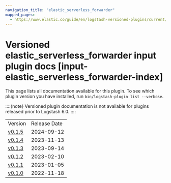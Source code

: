 ```yaml
---
navigation_title: "elastic_serverless_forwarder"
mapped_pages:
  - https://www.elastic.co/guide/en/logstash-versioned-plugins/current/input-elastic_serverless_forwarder-index.html
---
```


# Versioned elastic_serverless_forwarder input plugin docs [input-elastic_serverless_forwarder-index]


This page lists all documentation available for this plugin.  To see which plugin version you have installed, run `bin/logstash-plugin list --verbose`.

::::{note}
Versioned plugin documentation is not available for plugins released prior to Logstash 6.0.
::::


|     |     |
| --- | --- |
| Version | Release Date |
| [v0.1.5](v0-1-5-plugins-inputs-elastic_serverless_forwarder.md) | 2024-09-12 |
| [v0.1.4](v0-1-4-plugins-inputs-elastic_serverless_forwarder.md) | 2023-11-13 |
| [v0.1.3](v0-1-3-plugins-inputs-elastic_serverless_forwarder.md) | 2023-09-14 |
| [v0.1.2](v0-1-2-plugins-inputs-elastic_serverless_forwarder.md) | 2023-02-10 |
| [v0.1.1](v0-1-1-plugins-inputs-elastic_serverless_forwarder.md) | 2023-01-05 |
| [v0.1.0](v0-1-0-plugins-inputs-elastic_serverless_forwarder.md) | 2022-11-18 |







